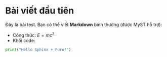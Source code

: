 # Bài viết đầu tiên

Đây là bài test. Bạn có thể viết **Markdown** bình thường (được MyST hỗ trợ):

- Công thức: $E = mc^2$
- Khối code:

```python
print("Hello Sphinx + Furo!")
```
